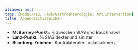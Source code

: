 ```yaml
---
aliases: null
tags: [Modul/m12, Fach/Gastroenterologie, Art/Intervention]
title: Appendizitiszeichen
---
```

- **McBurney-Punkt**:: ⅓ zwischen SIAS und Bauchnabel
- **Lanz-Punkt**:: ⅓ SIAS dexter und sinister
- **Blumberg-Zeichen**:: Kontralateraler Loslasschmerz